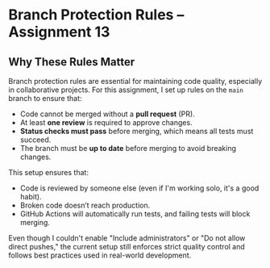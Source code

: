 # Branch Protection Rules – Assignment 13

## Why These Rules Matter

Branch protection rules are essential for maintaining code quality, especially in collaborative projects. For this assignment, I set up rules on the `main` branch to ensure that:

- Code cannot be merged without a **pull request** (PR).
- At least **one review** is required to approve changes.
- **Status checks must pass** before merging, which means all tests must succeed.
- The branch must be **up to date** before merging to avoid breaking changes.

This setup ensures that:
- Code is reviewed by someone else (even if I'm working solo, it's a good habit).
- Broken code doesn’t reach production.
- GitHub Actions will automatically run tests, and failing tests will block merging.

Even though I couldn't enable "Include administrators" or "Do not allow direct pushes," the current setup still enforces strict quality control and follows best practices used in real-world development.
